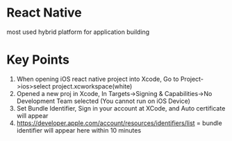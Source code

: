 # React Native
most used hybrid platform for application building

# Key Points
1. When opening iOS react native project into Xcode, Go to Project->ios>select project.xcworkspace(white)
2. Opened a new proj in Xcode, In Targets->Signing & Capabilities->No Development Team selected (You cannot run on iOS Device)
3. Set Bundle Identifier, Sign in your account at XCode, and Auto certificate will appear
4. https://developer.apple.com/account/resources/identifiers/list = bundle identifier will appear here within 10 minutes
